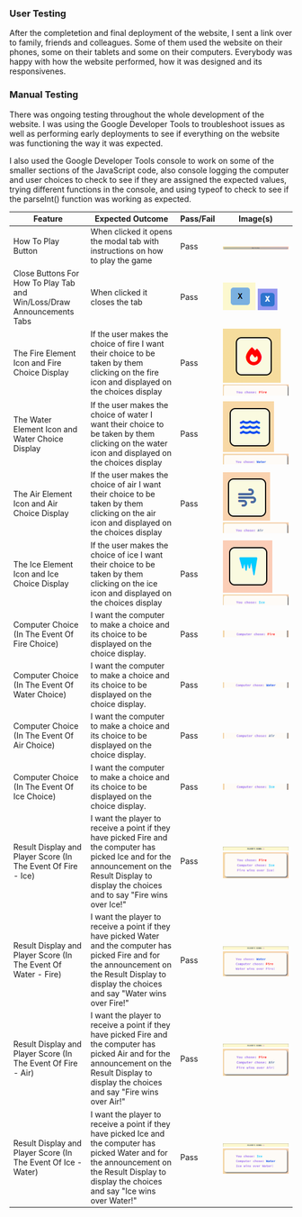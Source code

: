### **User Testing**

After the completetion and final deployment of the website, I sent a link over to family, friends and colleagues. Some of them used the website on their phones, some on their tablets and some on their computers. Everybody was happy with how the website performed, how it was designed and its responsivenes.

### **Manual Testing**

There was ongoing testing throughout the whole development of the website. I was using the Google Developer Tools to troubleshoot issues as well as performing early deployments to see if everything on the website was functioning the way it was expected.

I also used the Google Developer Tools console to work on some of the smaller sections of the JavaScript code, also console logging the computer and user choices to check to see if they are assigned the expected values, trying different functions in the console, and using typeof to check to see if the parseInt() function was working as expected.

| Feature | Expected Outcome | Pass/Fail | Image(s) |
| ------- | ---------------- | --------- | -------- |
| How To Play Button | When clicked it opens the modal tab with instructions on how to play the game | Pass | ![How To Play Button](https://github.com/devnickocodes/the-elements-game/blob/main/documentation/how-to-play.png) |
| Close Buttons For How To Play Tab and Win/Loss/Draw Announcements Tabs | When clicked it closes the tab | Pass | ![How To Play Tab Close Button](https://github.com/devnickocodes/the-elements-game/blob/main/documentation/how-to-play-tab-close-btn.png) ![Win/Loss/Draw Tabs Close Button](https://github.com/devnickocodes/the-elements-game/blob/main/documentation/win-loss-draw-announcement-close-btns.png)|
| The Fire Element Icon and Fire Choice Display| If the user makes the choice of fire I want their choice to be taken by them clicking on the fire icon and displayed on the choices display | Pass | ![The Fire Element Icon](https://github.com/devnickocodes/the-elements-game/blob/main/documentation/fire-icon.png) ![The Fire Choice Display](https://github.com/devnickocodes/the-elements-game/blob/main/documentation/player-chooses-fire.png)|
| The Water Element Icon and Water Choice Display| If the user makes the choice of water I want their choice to be taken by them clicking on the water icon and displayed on the choices display | Pass | ![The Water Element Icon](https://github.com/devnickocodes/the-elements-game/blob/main/documentation/water-icon.png) ![The Water Choice Display](https://github.com/devnickocodes/the-elements-game/blob/main/documentation/player-chooses-water.png)|
| The Air Element Icon and Air Choice Display| If the user makes the choice of air I want their choice to be taken by them clicking on the air icon and displayed on the choices display | Pass | ![The Air Element Icon](https://github.com/devnickocodes/the-elements-game/blob/main/documentation/air-icon.png) ![The Air Choice Display](https://github.com/devnickocodes/the-elements-game/blob/main/documentation/player-chooses-air.png)|
| The Ice Element Icon and Ice Choice Display| If the user makes the choice of ice I want their choice to be taken by them clicking on the ice icon and displayed on the choices display | Pass | ![The Ice Element Icon](https://github.com/devnickocodes/the-elements-game/blob/main/documentation/ice-icon.png) ![The Ice Choice Display](https://github.com/devnickocodes/the-elements-game/blob/main/documentation/player-chooses-ice.png)|
| Computer Choice (In The Event Of Fire Choice) | I want the computer to make a choice and its choice to be displayed on the choice display. | Pass | ![Computer Choice - Fire](https://github.com/devnickocodes/the-elements-game/blob/main/documentation/computer-chooses-fire.png) |
| Computer Choice (In The Event Of Water Choice) | I want the computer to make a choice and its choice to be displayed on the choice display. | Pass | ![Computer Choice - Water](https://github.com/devnickocodes/the-elements-game/blob/main/documentation/computer-chooses-water.png) |
| Computer Choice (In The Event Of Air Choice) | I want the computer to make a choice and its choice to be displayed on the choice display. | Pass | ![Computer Choice - Air](https://github.com/devnickocodes/the-elements-game/blob/main/documentation/computer-chooses-air.png) |
| Computer Choice (In The Event Of Ice Choice) | I want the computer to make a choice and its choice to be displayed on the choice display. | Pass | ![Computer Choice - Ice](https://github.com/devnickocodes/the-elements-game/blob/main/documentation/computer-chooses-ice.png) |
| Result Display and Player Score (In The Event Of Fire - Ice) | I want the player to receive a point if they have picked Fire and the computer has picked Ice and for the announcement on the Result Display to display the choices and to say "Fire wins over Ice!"| Pass | ![User Score](https://github.com/devnickocodes/the-elements-game/blob/main/documentation/player-score-plus-one.png) ![Fire - Ice Result Display](https://github.com/devnickocodes/the-elements-game/blob/main/documentation/fire-vs-ice-result-display.png)|
| Result Display and Player Score (In The Event Of Water - Fire) | I want the player to receive a point if they have picked Water and the computer has picked Fire and for the announcement on the Result Display to display the choices and say "Water wins over Fire!"| Pass | ![User Score](https://github.com/devnickocodes/the-elements-game/blob/main/documentation/player-score-plus-one.png) ![Water - Fire Result Display](https://github.com/devnickocodes/the-elements-game/blob/main/documentation/water-vs-fire-result-display.png)|
| Result Display and Player Score (In The Event Of Fire - Air) | I want the player to receive a point if they have picked Fire and the computer has picked Air and for the announcement on the Result Display to display the choices and say "Fire wins over Air!"| Pass | ![User Score](https://github.com/devnickocodes/the-elements-game/blob/main/documentation/player-score-plus-one.png) ![Fire - Air Result Display](https://github.com/devnickocodes/the-elements-game/blob/main/documentation/fire-vs-air-result-display.png)|
| Result Display and Player Score (In The Event Of Ice - Water) | I want the player to receive a point if they have picked Ice and the computer has picked Water and for the announcement on the Result Display to display the choices and say "Ice wins over Water!"| Pass | ![User Score](https://github.com/devnickocodes/the-elements-game/blob/main/documentation/player-score-plus-one.png) ![Ice - Water Result Display](https://github.com/devnickocodes/the-elements-game/blob/main/documentation/ice-vs-water-result-display.png)|
